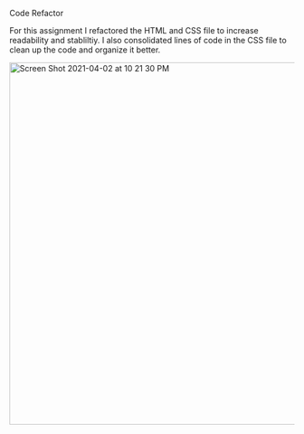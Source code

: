 Code Refactor

For this assignment I refactored the HTML and CSS file to increase readability and stabliltiy. I also consolidated lines of code in the CSS file to clean up the code and organize it better.






<img width="641" alt="Screen Shot 2021-04-02 at 10 21 30 PM" src="https://user-images.githubusercontent.com/79070269/113465418-ca9b8500-9401-11eb-85c9-bfea1ae12e0e.png">
